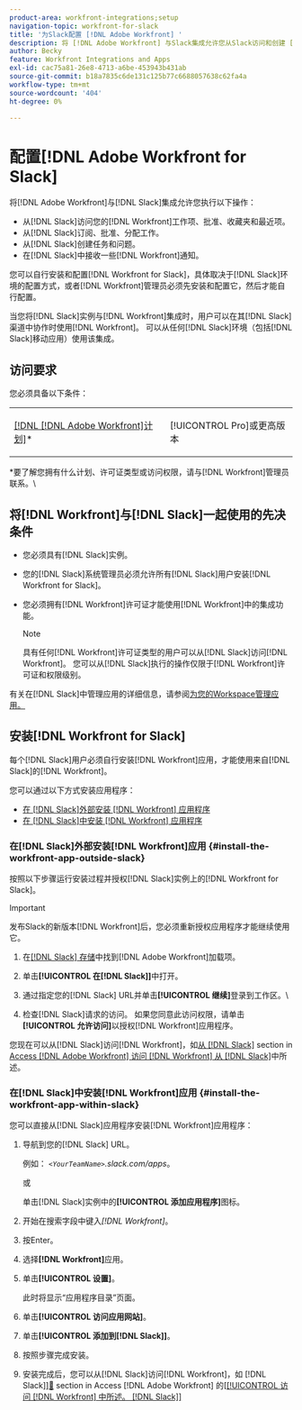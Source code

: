 ```yaml
---
product-area: workfront-integrations;setup
navigation-topic: workfront-for-slack
title: '为Slack配置 [!DNL Adobe Workfront] '
description: 将 [!DNL Adobe Workfront] 与Slack集成允许您从Slack访问和创建 [!DNL Workfront] 工作项、批准、收藏夹、最近项目。
author: Becky
feature: Workfront Integrations and Apps
exl-id: cac75a81-26e8-4713-a6be-453943b431ab
source-git-commit: b18a7835c6de131c125b77c6688057638c62fa4a
workflow-type: tm+mt
source-wordcount: '404'
ht-degree: 0%

---
```


# 配置[!DNL Adobe Workfront for Slack]

将[!DNL Adobe Workfront]与[!DNL Slack]集成允许您执行以下操作：

* 从[!DNL Slack]访问您的[!DNL Workfront]工作项、批准、收藏夹和最近项。
* 从[!DNL Slack]订阅、批准、分配工作。
* 从[!DNL Slack]创建任务和问题。
* 在[!DNL Slack]中接收一些[!DNL Workfront]通知。

您可以自行安装和配置[!DNL Workfront for Slack]，具体取决于[!DNL Slack]环境的配置方式，或者[!DNL Workfront]管理员必须先安装和配置它，然后才能自行配置。

当您将[!DNL Slack]实例与[!DNL Workfront]集成时，用户可以在其[!DNL Slack]渠道中协作时使用[!DNL Workfront]。 可以从任何[!DNL Slack]环境（包括[!DNL Slack]移动应用）使用该集成。

## 访问要求

您必须具备以下条件：

<table style="table-layout:auto"> 
 <col> 
 </col> 
 <col> 
 </col> 
 <tbody> 
  <tr> 
   <td role="rowheader"><a href="https://business.adobe.com/cn/products/workfront/pricing.html" target="_blank">[!DNL [!DNL Adobe Workfront]计划]</a>*</td> 
   <td> <p>[!UICONTROL Pro]或更高版本</p> </td> 
  </tr> 
 </tbody> 
</table>

&#42;要了解您拥有什么计划、许可证类型或访问权限，请与[!DNL Workfront]管理员联系。\

## 将[!DNL Workfront]与[!DNL Slack]一起使用的先决条件

* 您必须具有[!DNL Slack]实例。
* 您的[!DNL Slack]系统管理员必须允许所有[!DNL Slack]用户安装[!DNL Workfront for Slack]。
* 您必须拥有[!DNL Workfront]许可证才能使用[!DNL Workfront]中的集成功能。

  >[!NOTE]
  >
  >具有任何[!DNL Workfront]许可证类型的用户可以从[!DNL Slack]访问[!DNL Workfront]。 您可以从[!DNL Slack]执行的操作仅限于[!DNL Workfront]许可证和权限级别。

有关在[!DNL Slack]中管理应用的详细信息，请参阅[为您的Workspace管理应用。](https://get.slack.help/hc/en-us/articles/222386767-Manage-apps-for-your-workspace)

## 安装[!DNL Workfront for Slack]

每个[!DNL Slack]用户必须自行安装[!DNL Workfront]应用，才能使用来自[!DNL Slack]的[!DNL Workfront]。

您可以通过以下方式安装应用程序：

* [在 [!DNL Slack]外部安装 [!DNL Workfront] 应用程序](#install-the-workfront-app-outside-slack-install-the-workfront-app-outside-slack)
* [在 [!DNL Slack]中安装 [!DNL Workfront] 应用程序](#install-the-workfront-app-within-slack-install-the-workfront-app-within-slack)

### 在[!DNL Slack]外部安装[!DNL Workfront]应用 {#install-the-workfront-app-outside-slack}

按照以下步骤运行安装过程并授权[!DNL Slack]实例上的[!DNL Workfront for Slack]。

>[!IMPORTANT]
>
>发布Slack的新版本[!DNL Workfront]后，您必须重新授权应用程序才能继续使用它。

1. 在[[!DNL Slack] 存储](https://workfront.slack.com/apps/A7CLAMVNW-adobe-workfront?tab=more_info)中找到[!DNL Adobe Workfront]加载项。

1. 单击&#x200B;**[!UICONTROL 在[!DNL Slack]]**&#x200B;中打开。

1. 通过指定您的[!DNL Slack] URL并单击&#x200B;**[!UICONTROL 继续]**&#x200B;登录到工作区。\

1. 检查[!DNL Slack]请求的访问。 如果您同意此访问权限，请单击&#x200B;**[!UICONTROL 允许访问]**&#x200B;以授权[!DNL Workfront]应用程序。

您现在可以从[!DNL Slack]访问[!DNL Workfront]，如[从 [!DNL Slack]](../../workfront-integrations-and-apps/using-workfront-with-slack/access-workfront-from-slack.md#viewing-all-available-commands) section in [Access [!DNL Adobe Workfront] 访问 [!DNL Workfront] 从 [!DNL Slack]](../../workfront-integrations-and-apps/using-workfront-with-slack/access-workfront-from-slack.md)中所述。

### 在[!DNL Slack]中安装[!DNL Workfront]应用 {#install-the-workfront-app-within-slack}

您可以直接从[!DNL Slack]应用程序安装[!DNL Workfront]应用程序：

1. 导航到您的[!DNL Slack] URL。

   例如： *`<YourTeamName>`.slack.com/apps*。

   或

   单击[!DNL Slack]实例中的&#x200B;**[!UICONTROL 添加应用程序]**&#x200B;图标。

1. 开始在搜索字段中键入&#x200B;*[!DNL Workfront]*。
1. 按Enter。
1. 选择&#x200B;**[!DNL Workfront]**&#x200B;应用。
1. 单击&#x200B;**[!UICONTROL 设置]**。

   此时将显示“应用程序目录”页面。

1. 单击&#x200B;**[!UICONTROL 访问应用网站]**。
1. 单击&#x200B;**[!UICONTROL 添加到[!DNL Slack]]**。
1. 按照步骤完成安装。
1. 安装完成后，您可以从[!DNL Slack]访问[!DNL Workfront]，如 [!DNL Slack]&rbrack;[&#128279;](../../workfront-integrations-and-apps/using-workfront-with-slack/access-workfront-from-slack.md#viewing-all-available-commands) section in Access [!DNL Adobe Workfront] 的&lbrack;[[!UICONTROL 访问 [!DNL Workfront] 中所述。 [!DNL Slack]]](../../workfront-integrations-and-apps/using-workfront-with-slack/access-workfront-from-slack.md)
